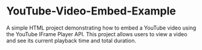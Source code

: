 # YouTube-Video-Embed-Example
A simple HTML project demonstrating how to embed a YouTube video using the YouTube IFrame Player API. This project allows users to view a video and see its current playback time and total duration.
